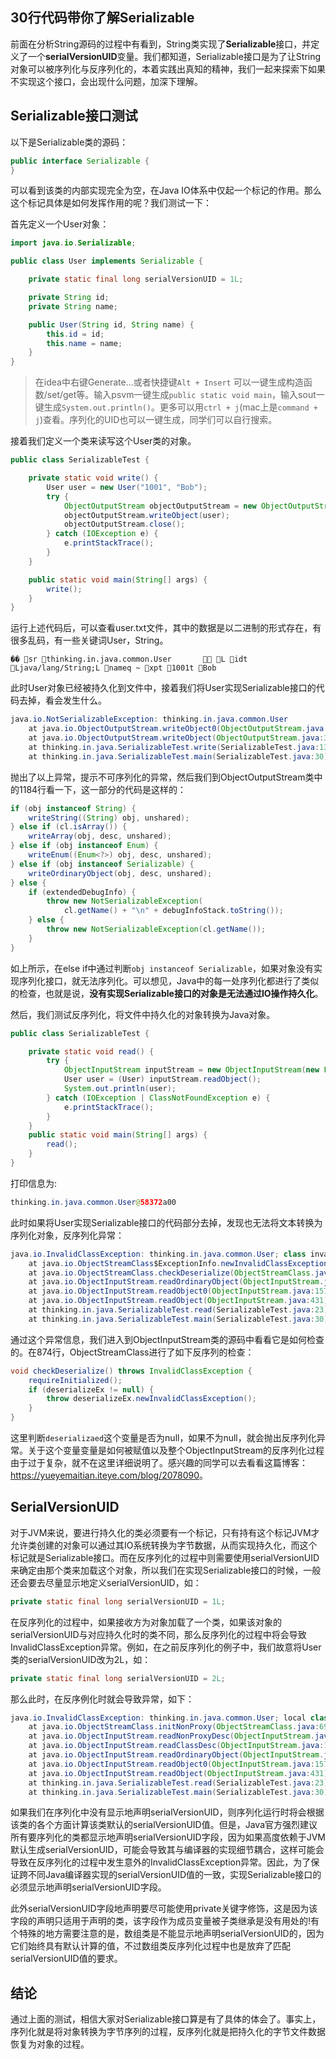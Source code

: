 ## 30行代码带你了解Serializable

前面在分析String源码的过程中有看到，String类实现了**Serializable**接口，并定义了一个**serialVersionUID**变量。我们都知道，Serializable接口是为了让String对象可以被序列化与反序列化的，本着实践出真知的精神，我们一起来探索下如果不实现这个接口，会出现什么问题，加深下理解。

## Serializable接口测试

以下是Serializable类的源码：

```java
public interface Serializable {
}
```

可以看到该类的内部实现完全为空，在Java IO体系中仅起一个标记的作用。那么这个标记具体是如何发挥作用的呢？我们测试一下：

首先定义一个User对象：

```java
import java.io.Serializable;

public class User implements Serializable {

    private static final long serialVersionUID = 1L;

    private String id;
    private String name;

    public User(String id, String name) {
        this.id = id;
        this.name = name;
    }
}
```

> 在idea中右键Generate...或者快捷键`Alt + Insert` 可以一键生成构造函数/set/get等。输入psvm一键生成`public static void main`，输入sout一键生成`System.out.println()`。更多可以用`ctrl + j`(mac上是`command + j`)查看。序列化的UID也可以一键生成，同学们可以自行搜索。

接着我们定义一个类来读写这个User类的对象。

```java
public class SerializableTest {

    private static void write() {
        User user = new User("1001", "Bob");
        try {
            ObjectOutputStream objectOutputStream = new ObjectOutputStream(new FileOutputStream("Z:\\workspace\\practice\\user.txt"));
            objectOutputStream.writeObject(user);
            objectOutputStream.close();
        } catch (IOException e) {
            e.printStackTrace();
        }
    }

    public static void main(String[] args) {
        write();
    }
}
```

运行上述代码后，可以查看user.txt文件，其中的数据是以二进制的形式存在，有很多乱码，有一些关键词User，String。

```
�� sr thinking.in.java.common.User        L idt Ljava/lang/String;L nameq ~ xpt 1001t Bob
```

此时User对象已经被持久化到文件中，接着我们将User实现Serializable接口的代码去掉，看会发生什么。

```java
java.io.NotSerializableException: thinking.in.java.common.User
	at java.io.ObjectOutputStream.writeObject0(ObjectOutputStream.java:1184)
	at java.io.ObjectOutputStream.writeObject(ObjectOutputStream.java:348)
	at thinking.in.java.SerializableTest.write(SerializableTest.java:13)
	at thinking.in.java.SerializableTest.main(SerializableTest.java:30)
```

抛出了以上异常，提示不可序列化的异常，然后我们到ObjectOutputStream类中的1184行看一下，这一部分的代码是这样的：

```java
if (obj instanceof String) {
    writeString((String) obj, unshared);
} else if (cl.isArray()) {
    writeArray(obj, desc, unshared);
} else if (obj instanceof Enum) {
    writeEnum((Enum<?>) obj, desc, unshared);
} else if (obj instanceof Serializable) {
    writeOrdinaryObject(obj, desc, unshared);
} else {
    if (extendedDebugInfo) {
        throw new NotSerializableException(
            cl.getName() + "\n" + debugInfoStack.toString());
    } else {
        throw new NotSerializableException(cl.getName());
    }
}
```

如上所示，在else if中通过判断`obj instanceof Serializable`，如果对象没有实现序列化接口，就无法序列化。可以想见，Java中的每一处序列化都进行了类似的检查，也就是说，**没有实现Serializable接口的对象是无法通过IO操作持久化**。

然后，我们测试反序列化，将文件中持久化的对象转换为Java对象。

```java
public class SerializableTest {

    private static void read() {
        try {
            ObjectInputStream inputStream = new ObjectInputStream(new FileInputStream("Z:\\workspace\\practice\\user.txt"));
            User user = (User) inputStream.readObject();
            System.out.println(user);
        } catch (IOException | ClassNotFoundException e) {
            e.printStackTrace();
        }
    }
    public static void main(String[] args) {
        read();
    }
}
```

打印信息为:

```java
thinking.in.java.common.User@58372a00
```

此时如果将User实现Serializable接口的代码部分去掉，发现也无法将文本转换为序列化对象，反序列化异常：

```java
java.io.InvalidClassException: thinking.in.java.common.User; class invalid for deserialization
	at java.io.ObjectStreamClass$ExceptionInfo.newInvalidClassException(ObjectStreamClass.java:169)
	at java.io.ObjectStreamClass.checkDeserialize(ObjectStreamClass.java:874)
	at java.io.ObjectInputStream.readOrdinaryObject(ObjectInputStream.java:2043)
	at java.io.ObjectInputStream.readObject0(ObjectInputStream.java:1573)
	at java.io.ObjectInputStream.readObject(ObjectInputStream.java:431)
	at thinking.in.java.SerializableTest.read(SerializableTest.java:23)
	at thinking.in.java.SerializableTest.main(SerializableTest.java:30)
```

通过这个异常信息，我们进入到ObjectInputStream类的源码中看看它是如何检查的。在874行，ObjectStreamClass进行了如下反序列的检查：

```java
void checkDeserialize() throws InvalidClassException {
    requireInitialized();
    if (deserializeEx != null) {
        throw deserializeEx.newInvalidClassException();
    }
}
```

这里判断`deserializaed`这个变量是否为null，如果不为null，就会抛出反序列化异常。关于这个变量变量是如何被赋值以及整个ObjectInputStream的反序列化过程由于过于复杂，就不在这里详细说明了。感兴趣的同学可以去看看这篇博客：<https://yueyemaitian.iteye.com/blog/2078090>。



## SerialVersionUID

对于JVM来说，要进行持久化的类必须要有一个标记，只有持有这个标记JVM才允许类创建的对象可以通过其IO系统转换为字节数据，从而实现持久化，而这个标记就是Serializable接口。而在反序列化的过程中则需要使用serialVersionUID来确定由那个类来加载这个对象，所以我们在实现Serializable接口的时候，一般还会要去尽量显示地定义serialVersionUID，如：

```java
private static final long serialVersionUID = 1L; 
```

在反序列化的过程中，如果接收方为对象加载了一个类，如果该对象的serialVersionUID与对应持久化时的类不同，那么反序列化的过程中将会导致InvalidClassException异常。例如，在之前反序列化的例子中，我们故意将User类的serialVersionUID改为2L，如：

```java
private static final long serialVersionUID = 2L; 
```

那么此时，在反序例化时就会导致异常，如下：

```java
java.io.InvalidClassException: thinking.in.java.common.User; local class incompatible: stream classdesc serialVersionUID = 1, local class serialVersionUID = 2
	at java.io.ObjectStreamClass.initNonProxy(ObjectStreamClass.java:699)
	at java.io.ObjectInputStream.readNonProxyDesc(ObjectInputStream.java:1885)
	at java.io.ObjectInputStream.readClassDesc(ObjectInputStream.java:1751)
	at java.io.ObjectInputStream.readOrdinaryObject(ObjectInputStream.java:2042)
	at java.io.ObjectInputStream.readObject0(ObjectInputStream.java:1573)
	at java.io.ObjectInputStream.readObject(ObjectInputStream.java:431)
	at thinking.in.java.SerializableTest.read(SerializableTest.java:23)
	at thinking.in.java.SerializableTest.main(SerializableTest.java:30)
```

如果我们在序列化中没有显示地声明serialVersionUID，则序列化运行时将会根据该类的各个方面计算该类默认的serialVersionUID值。但是，Java官方强烈建议所有要序列化的类都显示地声明serialVersionUID字段，因为如果高度依赖于JVM默认生成serialVersionUID，可能会导致其与编译器的实现细节耦合，这样可能会导致在反序列化的过程中发生意外的InvalidClassException异常。因此，为了保证跨不同Java编译器实现的serialVersionUID值的一致，实现Serializable接口的必须显示地声明serialVersionUID字段。

此外serialVersionUID字段地声明要尽可能使用private关键字修饰，这是因为该字段的声明只适用于声明的类，该字段作为成员变量被子类继承是没有用处的!有个特殊的地方需要注意的是，数组类是不能显示地声明serialVersionUID的，因为它们始终具有默认计算的值，不过数组类反序列化过程中也是放弃了匹配serialVersionUID值的要求。

## 结论

通过上面的测试，相信大家对Serializable接口算是有了具体的体会了。事实上，序列化就是将对象转换为字节序列的过程，反序列化就是把持久化的字节文件数据恢复为对象的过程。



